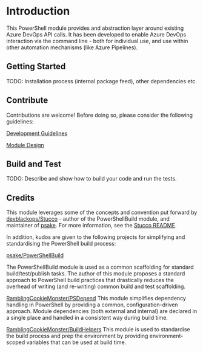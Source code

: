 # Introduction

This PowerShell module provides and abstraction layer around existing Azure DevOps API calls. It has been developed to enable Azure DevOps interaction via the command line - both for individual use, and use within other automation mechanisms (like Azure Pipelines).

## Getting Started

TODO: Installation process (internal package feed), other dependencies etc.

## Contribute

Contributions are welcome! Before doing so, please consider the following guidelines:

[Development Guidelines](.\docs\developmentguidelines.md)

[Module Design](.\docs\moduledesign.md)

## Build and Test

TODO: Describe and show how to build your code and run the tests.

## Credits

This module leverages some of the concepts and convention put forward by [devblackops/Stucco](https://github.com/devblackops/Stucco) - author of the PowerShellBuild module, and maintainer of [psake](https://github.com/psake/psake). For more information, see the [Stucco README](https://github.com/devblackops/Stucco#stucco).

In addition, kudos are given to the following projects for simplifying and standardising the PowerShell build
process:

[psake/PowerShellBuild](https://github.com/psake/PowerShellBuild)

The PowerShellBuild module is used as a common scaffolding for standard build/test/publish tasks. The author of this module proposes a standard approach to PowerShell build practices that drastically reduces the overhead of writing (and re-writing) common build and test scaffolding.

[RamblingCookieMonster/PSDepend](https://github.com/RamblingCookieMonster/PSDepend)
This module simplifies dependency handling in PowerShell by providing a common, configuration-driven approach. Module dependencies (both external and internal) are declared in a single place and handled in a consistent way during build time.

[RamblingCookieMonster/BuildHelpers](https://github.com/RamblingCookieMonster/BuildHelpers)
This module is used to standardise the build process and prep the environment by providing environment-scoped variables that can be used at build time.
